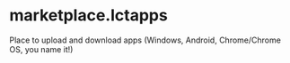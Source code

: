 # marketplace.lctapps
Place to upload and download apps (Windows, Android, Chrome/Chrome OS, you name it!)
